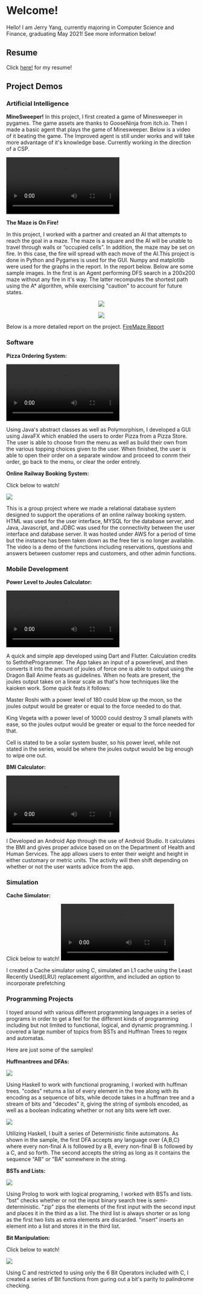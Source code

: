 # Welcome!
Hello! I am Jerry Yang, currently majoring in Computer Science and Finance, graduating May 2021!
See more information below!

## Resume
Click [here!](resume.pdf) for my resume!
## Project Demos

### Artificial Intelligence

**MineSweeper!**
In this project, I first created a game of Minesweeper in pygames. The game assets are thanks to GooseNinja from itch.io. Then I made a basic agent that plays the game of Minesweeper. Below is a video of it beating the game. The Improved agent is still under works and will take more advantage of it's knowledge base. Currently working in the direction of a CSP.




<video controls="controls" src="msbasic.mp4">
    Your browser does not support the HTML5 Video element
</video>





**The Maze is On Fire!**

In this project, I worked with a partner and created an AI that attempts to reach the goal in a maze. The maze is a square and the AI will be unable to travel through walls or ”occupied cells”. In addition, the maze may be set on fire. In this case, the fire will spread with each move of the AI.This project is done in Python and Pygames is used for the GUI. Numpy and matplotlib were used for the graphs in the report. In the report below. Below are some sample images. In the first is an Agent performing DFS search in a 200x200 maze without any fire in it's way. The latter recomputes the shortest path using the A* algorithm, while exercising "caution" to account for future states.

<p align="center">
  <img src="200.PNG">
</p>
<p align="center">
  <img src="strat3.PNG">
</p>



Below is a more detailed report on the project.
[FireMaze Report](fmazereport.pdf)

### Software


**Pizza Ordering System:**

<video controls="controls" src="pizza.mp4">
    Your browser does not support the HTML5 Video element.
</video>
 

Using Java's abstract classes as well as Polymorphism, I developed a GUI using JavaFX which enabled the
users to order Pizza from a Pizza Store. The user is able to choose from the menu as well as build their own
from the various topping choices given to the user. When finished, the user is able to open their order on a
separate window and proceed to conrm their order, go back to the menu, or clear the order entirely.


**Online Railway Booking System:**

Click below to watch!



[![](trainRes.PNG)](https://drive.google.com/file/d/1SY3i_AaE3vtkf3Sdvkz9j_A1vZGBTLGQ/view?usp=sharing)


This is a group project where we made a relational database system designed to support the operations of an online railway booking system. HTML was used for the user interface, MYSQL for the database server, and Java, Javascript, and JDBC was used for the connectivity between the user interface and database server. It was hosted under AWS for a period of time but the instance has been taken down as the free tier is no longer available. The video is a demo of the functions including reservations, questions and answers between customer reps and customers, and other admin functions.

### Mobile Development

**Power Level to Joules Calculator:**


<video controls="controls" src="PowerLevelCalc.mp4">
    Your browser does not support the HTML5 Video element.
</video>


A quick and simple app developed using Dart and Flutter. Calculation credits to SeththeProgrammer. The App takes an input of a powerlevel, and then converts it into the amount of joules of force one is able to output using the Dragon Ball Anime feats as guidelines. When no feats are present, the joules output takes on a linear scale as that's how techniques like the kaioken work. Some quick feats it follows:

Master Roshi with a power level of 180 could blow up the moon, so the joules output would be greater or equal to the force needed to do that.

King Vegeta with a power level of 10000 could destroy 3 small planets with ease, so the joules output would be greater or equal to the force needed for that.

Cell is stated to be a solar system buster, so his power level, while not stated in the series, would be where the joules output would be big enough to wipe one out.



**BMI Calculator:**

<video controls="controls" src="bmi.mp4">
    Your browser does not support the HTML5 Video element.
</video>


I Developed an Android App through the use of Android Studio. It calculates the BMI and gives proper advice
based on on the Department of Health and Human Services. The app allows users to enter their weight and
height in either customary or metric units. The activity will then shift depending on whether or not the user
wants advice from the app.


### Simulation

**Cache Simulator:**

Click below to watch!
<video controls="controls" src="cache.mp4">
    Your browser does not support the HTML5 Video element.
</video>

I created a Cache simulator using C, simulated an L1 cache using the Least Recently Used(LRU) replacement
algorithm, and included an option to incorporate prefetching


### Programming Projects

I toyed around with various different programming languages in a series of programs in order to get a feel for the different kinds of programming including but not limited to functional, logical, and dynamic programming. I covered a large number of topics from BSTs and Huffman Trees to regex and automatas. 

Here are just some of the samples!

**Huffmantrees and DFAs:**

![](haskell1.png)

Using Haskell to work with functional programing, I worked with huffman trees. "codes" returns a list of every element in the tree along with its encoding as a sequence of bits, while decode takes in a huffman tree and a stream of bits and "decodes" it, giving the string of symbols encoded, as well as a boolean indicating whether or not any bits were left over.

![](haskell2.png)

Utilizing Haskell, I built a series of Deterministic finite automatons. As shown in the sample, the first DFA accepts any language over {A,B,C} where every non-final A is followed by a B, every non-final B is followed by a C, and so forth. The second accepts the string as long as it contains the sequence "AB" or "BA" somewhere in the string.


**BSTs and Lists:**

![](prolog.png)

Using Prolog to work with logical programing, I worked with BSTs and lists. "bst" checks whether or not the input binary search tree is semi-deterministic. "zip" zips the elements of the first input with the second input and places it in the third as a list. The third list is always shorter or as long as the first two lists as extra elements are discarded. "insert" inserts an element into a list and stores it in the third list. 

**Bit Manipulation:**

Click below to watch!

[![](bit.png)](bit.mp4)

Using C and restricted to using only the 6 Bit Operators included with C, I created a series of Bit
functions from guring out a bit's parity to palindrome checking.



